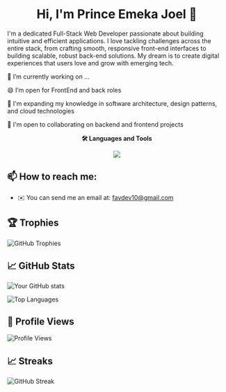<h1 align="center"> Hi, I'm Prince Emeka Joel 👋 </h1>

I'm a dedicated Full-Stack Web Developer passionate about building intuitive and efficient applications. I love tackling challenges across the entire stack, from crafting smooth, responsive front-end interfaces to building scalable, robust back-end solutions. My dream is to create digital experiences that users love and grow with emerging tech.

🔭 I’m currently working on ...

😄 I’m open for FrontEnd and back roles

🧠 I'm expanding my knowledge in software architecture, design patterns, and cloud technologies

🤝 I'm open to collaborating on backend and frontend projects

<p align="center">
  <strong>🛠️ Languages and Tools</strong>
</p>

<p align="center">
  <a href="https://skillicons.dev">
    <img src="https://skillicons.dev/icons?i=html,css,js,react,c,py,npm,nodejs,mongodb,express,linux,mysql,git,vim,github,firebase,tailwind,vscode," />
  </a>
</p>

## 📫 How to reach me:
* ✉️ You can send me an email at: favdev10@gmail.com

 

## 🏆 Trophies
![GitHub Trophies](https://github-profile-trophy.vercel.app/?username=favdev10&theme=onedark)

## 📈 GitHub Stats
![Your GitHub stats](https://github-readme-stats.vercel.app/api?username=favdev10&show_icons=true&theme=radical)

![Top Languages](https://github-readme-stats.vercel.app/api/top-langs/?username=favdev10&layout=compact)

## 🌟 Profile Views
![Profile Views](https://komarev.com/ghpvc/?username=favdev10)

## 📈 Streaks
![GitHub Streak](https://github-readme-streak-stats.herokuapp.com/?user=favdev10)
